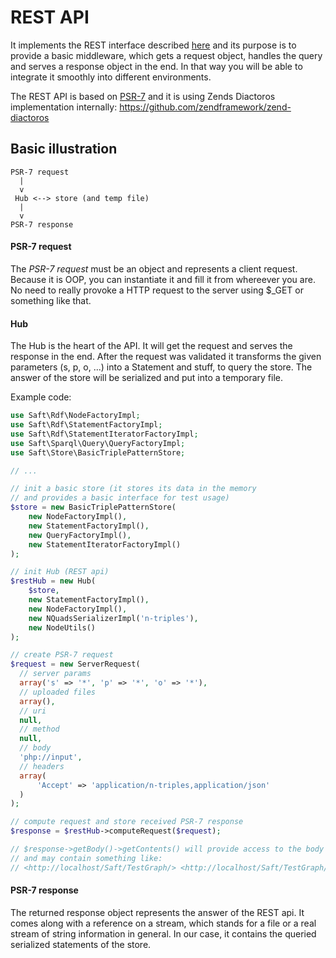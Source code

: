 # REST API

It implements the REST interface described [here](http://safting.github.io/doc/restinterface/triplestore/) and  its purpose is to provide a basic middleware, which gets a request object, handles the query and serves a response object in the end. In that way you will be able to integrate it smoothly into different environments.

The REST API is based on [PSR-7](http://www.php-fig.org/psr/psr-7/) and it is using Zends Diactoros implementation internally: https://github.com/zendframework/zend-diactoros

## Basic illustration

```
PSR-7 request
  |
  v
 Hub <--> store (and temp file)
  |
  v
PSR-7 response
```

#### PSR-7 request

The *PSR-7 request* must be an object and represents a client request. Because it is OOP, you can instantiate it and fill it from whereever you are. No need to really provoke a HTTP request to the server using $_GET or something like that.

#### Hub

The Hub is the heart of the API. It will get the request and serves the response in the end. After the request was validated it transforms the given parameters (s, p, o, ...) into a Statement and stuff, to query the store. The answer of the store will be serialized and put into a temporary file.

Example code:

```php
use Saft\Rdf\NodeFactoryImpl;
use Saft\Rdf\StatementFactoryImpl;
use Saft\Rdf\StatementIteratorFactoryImpl;
use Saft\Sparql\Query\QueryFactoryImpl;
use Saft\Store\BasicTriplePatternStore;

// ...

// init a basic store (it stores its data in the memory
// and provides a basic interface for test usage)
$store = new BasicTriplePatternStore(
    new NodeFactoryImpl(),
    new StatementFactoryImpl(),
    new QueryFactoryImpl(),
    new StatementIteratorFactoryImpl()
);

// init Hub (REST api)
$restHub = new Hub(
    $store,
    new StatementFactoryImpl(),
    new NodeFactoryImpl(),
    new NQuadsSerializerImpl('n-triples'),
    new NodeUtils()
);

// create PSR-7 request
$request = new ServerRequest(
  // server params
  array('s' => '*', 'p' => '*', 'o' => '*'),
  // uploaded files
  array(),
  // uri
  null,
  // method
  null,
  // body
  'php://input',
  // headers
  array(
      'Accept' => 'application/n-triples,application/json'
  )
);

// compute request and store received PSR-7 response
$response = $restHub->computeRequest($request);

// $response->getBody()->getContents() will provide access to the body of the response
// and may contain something like:
// <http://localhost/Saft/TestGraph/> <http://localhost/Saft/TestGraph/> <http://localhost/Saft/TestGraph/> .
```

#### PSR-7 response

The returned response object represents the answer of the REST api. It comes along with a reference on a stream, which stands for a file or a real stream of string information in general. In our case, it contains the queried serialized statements of the store.
